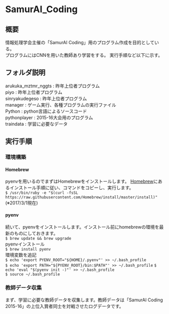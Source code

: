 # SamurAI_Coding

## 概要
情報処理学会主催の「SamurAI Coding」用のプログラム作成を目的としている。  
プログラムにはCNNを用いた教師あり学習をする。
実行手順など以下に示す。

## フォルダ説明
arukuka_mztmr_nggts : 昨年上位者プログラム  
piyo : 昨年上位者プログラム  
sinryakudegeso : 昨年上位者プログラム  
manager : ゲーム実行、各種プログラムの実行ファイル  
Python : python言語によるソースコード  
pythonplayer : 2015-16大会用のプログラム  
traindata : 学習に必要なデータ  

## 実行手順
### 環境構築
#### Homebrew
pyenvを用いるのでまずはHomebrewをインストールします。
[Homebrew](https://brew.sh/index_ja.html)にあるインストール手順に従い、コマンドをコピーし、実行します。    
`$ /usr/bin/ruby -e "$(curl -fsSL https://raw.githubusercontent.com/Homebrew/install/master/install)"` (※2017/3/1現在)  

#### pyenv
続いて、pyenvをインストールします。インストール前にhomebrewの環境を最新のものにしておきます。  
`$ brew update && brew upgrade`  
pyenvインストール  
`$ brew install pyenv`  
環境変数を追記  
`$ echo 'export PYENV_ROOT="${HOME}/.pyenv"' >> ~/.bash_profile`  
`$ echo 'export PATH="${PYENV_ROOT}/bin:$PATH"' >> ~/.bash_profile`
`$ echo 'eval "$(pyenv init -)"' >> ~/.bash_profile`  
`$ source ~/.bash_profile`  


####
### 教師データ収集
まず、学習に必要な教師データを収集します。教師データは「SamurAI Coding 2015-16」の上位入賞者同士を対戦させたログデータです。  
